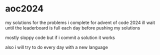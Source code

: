 # aoc2024
my solutions for the problems i complete for advent of code 2024
ill wait until the leaderboard is full each day before pushing my solutions

mostly sloppy code but if i commit a solution it works

also i will try to do every day with a new language